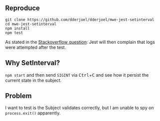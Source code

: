 ## Reproduce
```
git clone https://github.com/dderjoel/dderjoel/mwe-jest-setinterval
cd mwe-jest-setinterval
npm install
npm test
```

As stated in the [Stackoverflow question](https://stackoverflow.com/questions/70165786/jest-test-call-to-process-exit-in-endless-setinterval-0-using-singletons):
Jest will then complain that logs were attempted after the test.

## Why SetInterval?
`npm start` and then send `SIGINT` via <kbd>Ctrl</kbd>+<kbd>C</kbd> and see how it persist the current state in the subject.

## Problem
I want to test is the Subject validates correctly, but I am unable to spy on `process.exit()` apparently.

